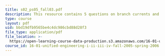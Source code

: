 ```yaml
---
title: s02_ps05_fall03.pdf
description: This resource contains 5 questions on branch currents and voltages.
type: course
layout: pdf
uid: bbd19dfb9565be4c4dc986cbd88d28f3
file_type: application/pdf
file_location: >-
  https://open-learning-course-data-production.s3.amazonaws.com/16-01-unified-engineering-i-ii-iii-iv-fall-2005-spring-2006/bbd19dfb9565be4c4dc986cbd88d28f3_s02_ps05_fall03.pdf
course_id: 16-01-unified-engineering-i-ii-iii-iv-fall-2005-spring-2006
---
```


